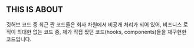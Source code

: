 ## THIS IS ABOUT
깃허브 코드 중 최근 짠 코드들은 회사 차원에서 비공개 처리가 되어 있어,
비즈니스 로직이 최대한 없는 코드 중, 제가 직접 짰던 코드(hooks, components)들을 재구현한 코드입니다.
